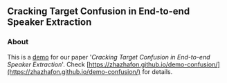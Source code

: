 ## Cracking Target Confusion in End-to-end Speaker Extraction

### About
This is a [demo](https://zhazhafon.github.io/demo-confusion/) for our paper '_Cracking Target Confusion in End-to-end Speaker Extraction_'. Check [https://zhazhafon.github.io/demo-confusion/](https://zhazhafon.github.io/demo-confusion/) for details.